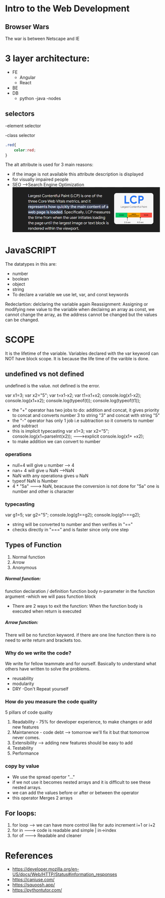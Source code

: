 # Intro to the Web Development
## Browser Wars
The war is between Netscape and IE
# 3 layer architecture:
 - FE
   - Angular
   - React 
 - BE
 - DB
   - python
   -java
   -nodes
## selectors

-element selector

-class selector
```css
.red{
    color:red;
}

```
The alt attribute is used for 3 main reasons:
- if the image is not available this attribute description is displayed
- for visually impaired people
- SEO -->Search Engine Optimization
![LCP](image-1.png)

# JavaSCRIPT
The datatypes in this are:
- number
- boolean
- object
- string
- To declare a variable we use let, var, and const keywords

Redeclartion: delclaring the variable again
Reassignment: Assigning or modifying new value to the variable
when declairng an array as const, we cannot change the array, as the address cannot be changed but the values can be changed.

# SCOPE
It is the lifetime of the variable. 
Variables declared with the var keyword can NOT have block scope. It is because the life time of the varible is done.
## undefined vs not defined
undefined is the value.
not defined is the error.

var x1=3;
var x2="5";
var t=x1-x2;
var t1=x1+x2;
console.log(x1-x2);
console.log(x1+x2);
console.log(typeof(t));
console.log(typeof(t1));
  - the "+" operator has two jobs to do: addition and concat, it gives priority to concat and converts number 3 to string "3" and concat with string "5"
  - the "-" operator has only 1 job i.e subtraction so it converts to number and subtract
  - this is implicit typecasting
        var x1=3;
        var x2="5";
        console.log(x1+parseInt(x2)); --->explicit 
        console.log(x1+ +x2);
- to make addition we can convert to number 
### operations 
- null+4 will give u number --> 4
- nan+ 4 will give u NaN -->NaN
- NaN with any operationa gives u NaN
- typeof NaN is Number
- 4 * "5a" ---> NaN, beacause the conversion is not done for "5a" one is number and other is character
### typecasting
  var g1=5;
  var g2="5";
  console.log(g1==g2);
  console.log(g1===g2);
  - string will be converted to number and then verifies in "=="
  - checks directly in "===" and is faster since only one step
## Types of Function
1. Normal function
2. Arrow
3. Anonymous
##### Normal function:
function declaration / definition
function body
n-parameter in the function
argument -which we will pass
function block
- There are 2 ways to exit the function:
When the function body is executed
when return is executed
##### Arrow function:
There will be no function keyword.
if there are one line function there is no need to write return and brackets too.
### Why do we write the code?
We write for fellow teammate and for ourself. Basically to understand what others have written to solve the problems.
- reusability
- modularity
- DRY -Don't Repeat yourself

### How do you measure the code quality
5 pillars of code quality
1. Readability - 75%  for developer experience, to make changes or add new features
2. Maintanence - code debt --> tomorrow we'll fix it but that tomorrow never comes.
3. Extensibility --> adding new features should be easy to add
4. Testability 
5. Performance

### copy by value 
- We use the spread opertor "..."
- if we not use it becomes nested arrays and it is difficult to see these nested arrays.
- we can add the values before or after or between the operator
- this operator Merges 2 arrays

## For loops:
1. for loop --> we can have more control like for auto increment i+1 or i+2
2. for in ---> code is readable and simple | in->index
3. for of ---> Readable and cleaner





# References
- https://developer.mozilla.org/en-US/docs/Web/HTTP/Status#information_responses
- https://caniuse.com/
- https://squoosh.app/
- https://pythontutor.com/



